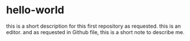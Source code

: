 # hello-world
this is a short description for this first repository as requested.
this is an editor. and as requested in Github file, this is a short note to describe me.
 
